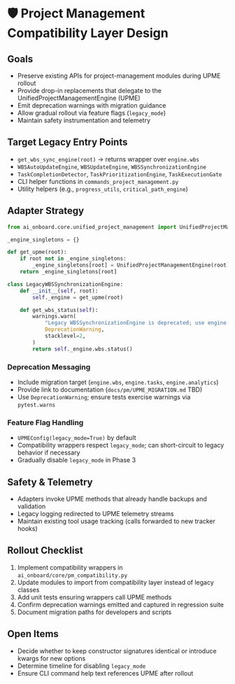 # 🛡️ Project Management Compatibility Layer Design

## Goals
- Preserve existing APIs for project-management modules during UPME rollout
- Provide drop-in replacements that delegate to the UnifiedProjectManagementEngine (UPME)
- Emit deprecation warnings with migration guidance
- Allow gradual rollout via feature flags (`legacy_mode`)
- Maintain safety instrumentation and telemetry

## Target Legacy Entry Points
- `get_wbs_sync_engine(root)` → returns wrapper over `engine.wbs`
- `WBSAutoUpdateEngine`, `WBSUpdateEngine`, `WBSSynchronizationEngine`
- `TaskCompletionDetector`, `TaskPrioritizationEngine`, `TaskExecutionGate`
- CLI helper functions in `commands_project_management.py`
- Utility helpers (e.g., `progress_utils`, `critical_path_engine`)

## Adapter Strategy
```python
from ai_onboard.core.unified_project_management import UnifiedProjectManagementEngine

_engine_singletons = {}

def get_upme(root):
    if root not in _engine_singletons:
        _engine_singletons[root] = UnifiedProjectManagementEngine(root)
    return _engine_singletons[root]

class LegacyWBSSynchronizationEngine:
    def __init__(self, root):
        self._engine = get_upme(root)

    def get_wbs_status(self):
        warnings.warn(
            "Legacy WBSSynchronizationEngine is deprecated; use engine.wbs API",
            DeprecationWarning,
            stacklevel=2,
        )
        return self._engine.wbs.status()
```

### Deprecation Messaging
- Include migration target (`engine.wbs`, `engine.tasks`, `engine.analytics`)
- Provide link to documentation (`docs/pm/UPME_MIGRATION.md` TBD)
- Use `DeprecationWarning`; ensure tests exercise warnings via `pytest.warns`

### Feature Flag Handling
- `UPMEConfig(legacy_mode=True)` by default
- Compatibility wrappers respect `legacy_mode`; can short-circuit to legacy behavior if necessary
- Gradually disable `legacy_mode` in Phase 3

## Safety & Telemetry
- Adapters invoke UPME methods that already handle backups and validation
- Legacy logging redirected to UPME telemetry streams
- Maintain existing tool usage tracking (calls forwarded to new tracker hooks)

## Rollout Checklist
1. Implement compatibility wrappers in `ai_onboard/core/pm_compatibility.py`
2. Update modules to import from compatibility layer instead of legacy classes
3. Add unit tests ensuring wrappers call UPME methods
4. Confirm deprecation warnings emitted and captured in regression suite
5. Document migration paths for developers and scripts

## Open Items
- Decide whether to keep constructor signatures identical or introduce kwargs for new options
- Determine timeline for disabling `legacy_mode`
- Ensure CLI command help text references UPME after rollout
